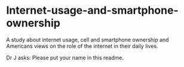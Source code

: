 # Internet-usage-and-smartphone-ownership
A study about internet usage, cell and smartphone ownership and Americans views on the role of the internet in their daily lives.

Dr J asks: Please put your name in this readme.
